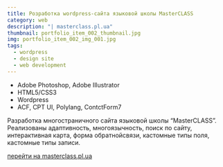 ```yaml
---
title: Розработка wordpress-сайта языковой школы MasterCLASS
category: web
description: "| masterclass.pl.ua"
thumbnail: portfolio_item_002_thumbnail.jpg
img: portfolio_item_002_img_001.jpg
tags: 
  - wordpress
  - design site
  - web development
---
```


- Adobe Photoshop, Adobe Illustrator
- HTML5/CSS3
- Wordpress
- ACF, CPT UI, Polylang, ContctForm7

Разработка многостраничного сайта языковой школы “MasterCLASS”. Реализованы адаптивность, многоязычность, поиск по сайту, интерактивная карта, форма обратнойсвязи, кастомные типы поля, кастомные типы записи.

<a href="http://masterclass.pl.ua">перейти на masterclass.pl.ua</a>